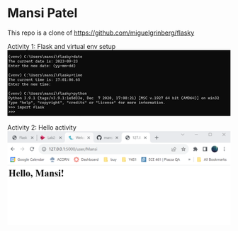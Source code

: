 # Mansi Patel 

This repo is a clone of https://github.com/miguelgrinberg/flasky

Activity 1: Flask and virtual env setup 
![Image](/images/image.png)

Activity 2: Hello activity
![Image](/images/helloMansi.png)
